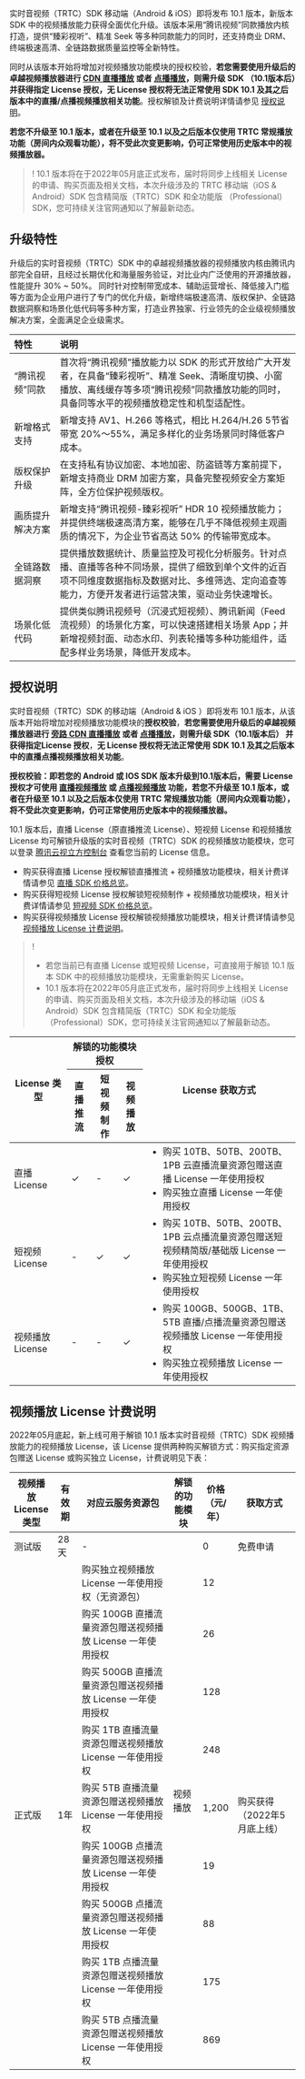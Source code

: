 <style>.markdown-text-box table td, .markdown-text-box table th {text-align: center;}</style>

实时音视频（TRTC）SDK 移动端（Android & iOS）即将发布 10.1 版本，新版本 SDK 中的视频播放能力获得全面优化升级。该版本采用“腾讯视频”同款播放内核打造，提供“臻彩视听”、精准 Seek 等多种同款能力的同时，还支持商业 DRM、终端极速高清、全链路数据质量监控等全新特性。

同时从该版本开始将增加对视频播放功能模块的授权校验，**若您需要使用升级后的卓越视频播放器进行 [CDN 直播播放](https://cloud.tencent.com/document/product/647/16826) 或者 [点播播放](https://cloud.tencent.com/document/product/647/16823#.E5.9B.9E.E6.94.BE.E5.BD.95.E5.88.B6.E6.96.87.E4.BB.B6)，则需升级 SDK （10.1版本后）并获得指定 License 授权，无 License 授权将无法正常使用 SDK 10.1 及其之后版本中的直播/点播视频播放相关功能**。授权解锁及计费说明详情请参见 [授权说明](#warrant)。

**若您不升级至 10.1 版本，或者在升级至 10.1 以及之后版本仅使用 TRTC 常规播放功能（房间内众观看功能），将不受此次变更影响，仍可正常使用历史版本中的视频播放器。**

>! 10.1 版本将在于2022年05月底正式发布，届时将同步上线相关 License 的申请、购买页面及相关文档，本次升级涉及的 TRTC 移动端（iOS & Android）SDK 包含精简版（TRTC）SDK 和全功能版 （Professional）SDK，您可持续关注官网通知以了解最新动态。

## 升级特性
升级后的实时音视频（TRTC）SDK 中的卓越视频播放器的视频播放内核由腾讯内部完全自研，且经过长期优化和海量服务验证，对比业内广泛使用的开源播放器，性能提升 30% ~ 50%。 同时针对控制带宽成本、辅助运营增长、降低接入门槛等方面为企业用户进行了专门的优化升级，新增终端极速高清、版权保护、全链路数据洞察和场景化低代码等多种方案，打造业界独家、行业领先的企业级视频播放解决方案，全面满足企业级需求。  

<table>
<thead>
<tr>
<th width=16% style="text-align: left;">特性</th>
<th style="text-align: left;">说明</th>
</tr>
</thead>
<tbody><tr>
<td style="text-align: left;">“腾讯视频”同款</td>
<td style="text-align: left;">首次将“腾讯视频”播放能力以 SDK 的形式开放给广大开发者，在具备“臻彩视听”、精准 Seek、清晰度切换、小窗播放、离线缓存等多项“腾讯视频”同款播放功能的同时，具备同等水平的视频播放稳定性和机型适配性。</td>
</tr><tr>
<td style="text-align: left;">新增格式支持</td>
<td style="text-align: left;">新增支持 AV1、H.266 等格式，相比 H.264/H.26 5节省带宽 20%～55%，满足多样化的业务场景同时降低客户成本。</td>
</tr><tr>
<td style="text-align: left;">版权保护升级</td>
<td style="text-align: left;">在支持私有协议加密、本地加密、防盗链等方案前提下，新增支持商业 DRM 加密方案，具备完整视频安全方案矩阵，全方位保护视频版权。</td>
</tr><tr>
<td style="text-align: left;">画质提升解决方案</td>
<td style="text-align: left;">新增支持“腾讯视频-臻彩视听” HDR 10 视频播放能力；并提供终端极速高清方案，能够在几乎不降低视频主观画质的情况下，为企业节省高达 50% 的传输带宽成本。</td>
</tr><tr>
<td style="text-align: left;">全链路数据洞察</td>
<td style="text-align: left;">提供播放数据统计、质量监控及可视化分析服务。针对点播、直播等各种不同场景，提供了细致到单个文件的近百项不同维度数据指标及数据对比、多维筛选、定向追查等能力，方便开发者进行运营决策，驱动业务快速增长。</td>
</tr><tr>
<td style="text-align: left;">场景化低代码</td>
<td style="text-align: left;">提供类似腾讯视频号（沉浸式短视频）、腾讯新闻（Feed 流视频）的场景化方案，可以快速搭建相关场景 App；并新增视频封面、动态水印、列表轮播等多种功能组件，适配多样业务场景，降低开发成本。</td>
</tr>
</tbody></table>


[](id:warrant)
## 授权说明

实时音视频（TRTC）SDK 的移动端（Android & iOS ）即将发布 10.1 版本，从该版本开始将增加对视频播放功能模块的**授权校验**，**若您需要使用升级后的卓越视频播放器进行 [旁路 CDN 直播播放](https://cloud.tencent.com/document/product/647/16826) 或者 [点播播放](https://cloud.tencent.com/document/product/647/16823#.E5.9B.9E.E6.94.BE.E5.BD.95.E5.88.B6.E6.96.87.E4.BB.B6)，则需升级 SDK（10.1版本后） 并获得指定License 授权**，**无 License 授权将无法正常使用 SDK 10.1 及其之后版本中的直播点播视频播放相关功能**。

**授权校验：即若您的 Android 或 IOS SDK 版本升级到10.1版本后，需要 License 授权才可使用 [直播视频播放](https://cloud.tencent.com/document/product/647/16826) 或 [点播视频播放](https://cloud.tencent.com/document/product/647/16823#.E5.9B.9E.E6.94.BE.E5.BD.95.E5.88.B6.E6.96.87.E4.BB.B6) 功能，若您不升级至 10.1 版本，或者在升级至 10.1 以及之后版本仅使用 TRTC 常规播放功能（房间内众观看功能），将不受此次变更影响，仍可正常使用历史版本中的视频播放器。**

10.1 版本后，直播 License（原直播推流 License）、短视频 License 和视频播放 License 均可解锁升级版的实时音视频（TRTC）SDK 的视频播放功能模块，您可以登录 [腾讯云视立方控制台](https://console.cloud.tencent.com/vcube) 查看您当前的 License 信息。

- 购买获得直播 License 授权解锁直播推流 + 视频播放功能模块，相关计费详情请参见 [直播 SDK 价格总览](https://cloud.tencent.com/document/product/454/8008)。
- 购买获得短视频 License 授权解锁短视频制作 + 视频播放功能模块，相关计费详情请参见 [短视频 SDK 价格总览](https://cloud.tencent.com/document/product/584/9368)。
- 购买获得视频播放 License 授权解锁视频播放功能模块，相关计费详情请参见 [视频播放 License 计费说明](#play_price)。

> !
>
> - 若您当前已有直播 License 或短视频 License，可直接用于解锁 10.1 版本 SDK 中的视频播放功能模块，无需重新购买 License。
> - 10.1 版本将在2022年05月底正式发布，届时将同步上线相关 License 的申请、购买页面及相关文档，本次升级涉及的移动端（iOS & Android）SDK 包含精简版（TRTC）SDK 和全功能版 （Professional）SDK，您可持续关注官网通知以了解最新动态。

<table>
<thead>
<tr>
<th rowspan="2" width=20%>License 类型</th>
<th colspan="3">解锁的功能模块授权</th>
<th rowspan="2">License 获取方式</th>
</tr><tr>
<th>直播推流</th>
<th>短视频制作</th>
<th>视频播放</th>
</tr>
</thead>
<tbody>
<tr>
<td>直播 License</td>
<td>&#10003; </td>
<td>-</td>
<td>&#10003; </td>
<td style="text-align: left;"><ul style="margin:0">
    <li>购买 10TB、50TB、200TB、1PB 云直播流量资源包赠送直播 License 一年使用授权</li>
    <li>购买独立直播 License 一年使用授权</li></ul></td>
</tr>
<tr>
<td>短视频 License</td>
<td>-</td>
<td>&#10003; </td>
<td>&#10003; </td>
<td style="text-align: left;"><ul style="margin:0">
    <li>购买 10TB、50TB、200TB、1PB 云点播流量资源包赠送短视频精简版/基础版 License 一年使用授权</li>
    <li>购买独立短视频 License 一年使用授权</li></ul></td>
</tr>
<tr>
<td>视频播放 License</td>
<td>-</td>
<td>-</td>
<td>&#10003; </td>
<td style="text-align: left;"><ul style="margin:0">
    <li>购买 100GB、500GB、1TB、5TB 直播/点播流量资源包赠送视频播放 License 一年使用授权</li>
    <li>购买独立视频播放 License 一年使用授权</li></ul></td>
</tr>
</tbody></table>


[](id:play_price)
## 视频播放 License 计费说明
2022年05月底起，新上线可用于解锁 10.1 版本实时音视频（TRTC）SDK 视频播放能力的视频播放 License，该 License 提供两种购买解锁方式：购买指定资源包赠送 License 或购买独立 License，计费说明见下表：

<table>
<thead>
<tr>
<th width=15%>视频播放 License 类型</th>
<th>有效期</th>
<th>对应云服务资源包</th>
<th>解锁的功能模块</th>
<th width=10%>价格<br>（元/年）</th>
<th>获取方式</th>
</tr>
</thead>
<tbody><tr>
<td>测试版</td>
<td>28天</td>
<td>-</td>
<td rowspan=10>视频播放</td>
<td>0</td>
<td>免费申请</td>
</tr>
<tr>
<td rowspan=9>正式版</td>
<td rowspan=9>1年</td>
<td>购买独立视频播放 License 一年使用授权（无资源包）</td>
<td>12</td>
<td rowspan=9>购买获得（2022年5月底上线）</td>
</tr>
<tr>
<td>购买 100GB 直播流量资源包赠送视频播放 License 一年使用授权</td>
<td>26</td>
</tr>
<tr>
<td>购买 500GB 直播流量资源包赠送视频播放 License 一年使用授权</td>
<td>128</td>
</tr>
<tr>
<td>购买 1TB 直播流量资源包赠送视频播放 License 一年使用授权</td>
<td>248</td>
</tr>
<tr>
<td>购买 5TB 直播流量资源包赠送视频播放 License 一年使用授权</td>
<td>1,200</td>
</tr>
<tr>
<td>购买 100GB 点播流量资源包赠送视频播放 License 一年使用授权</td>
<td>19</td>
</tr>
<tr>
<td>购买 500GB 点播流量资源包赠送视频播放 License 一年使用授权</td>
<td>88</td>
</tr>
<tr>
<td>购买 1TB 点播流量资源包赠送视频播放 License 一年使用授权</td>
<td>175</td>
</tr>
<tr>
<td>购买 5TB 点播流量资源包赠送视频播放 License 一年使用授权</td>
<td>869</td>
</tr>
</tbody></table>




